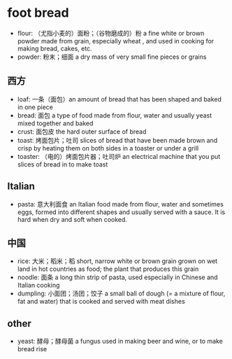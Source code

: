 # foot bread

- flour: （尤指小麦的）面粉；（谷物磨成的）粉 a fine white or brown powder made from grain, especially wheat , and used in cooking for making bread, cakes, etc.
- powder: 粉末；细面 a dry mass of very small fine pieces or grains

## 西方

- loaf: 一条（面包）an amount of bread that has been shaped and baked in one piece
- bread: 面包 a type of food made from flour, water and usually yeast mixed together and baked
- crust: 面包皮 the hard outer surface of bread
- toast: 烤面包片；吐司 slices of bread that have been made brown and crisp by heating them on both sides in a toaster or under a grill
- toaster: （电的）烤面包片器；吐司炉 an electrical machine that you put slices of bread in to make toast

## Italian

- pasta: 意大利面食 an Italian food made from flour, water and sometimes eggs, formed into different shapes and usually served with a sauce. It is hard when dry and soft when cooked.

## 中国

- rice: 大米；稻米；稻 short, narrow white or brown grain grown on wet land in hot countries as food; the plant that produces this grain
- noodle: 面条 a long thin strip of pasta, used especially in Chinese and Italian cooking
- dumpling: 小面团；汤团；饺子 a small ball of dough (= a mixture of flour, fat and water) that is cooked and served with meat dishes

## other

- yeast: 酵母；酵母菌 a fungus used in making beer and wine, or to make bread rise

